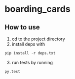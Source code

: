 # boarding_cards
## How to use
1. cd to the project directory
2. install deps with
```python
pip install -r deps.txt
```
3. run tests by running 
```python
py.test
```
